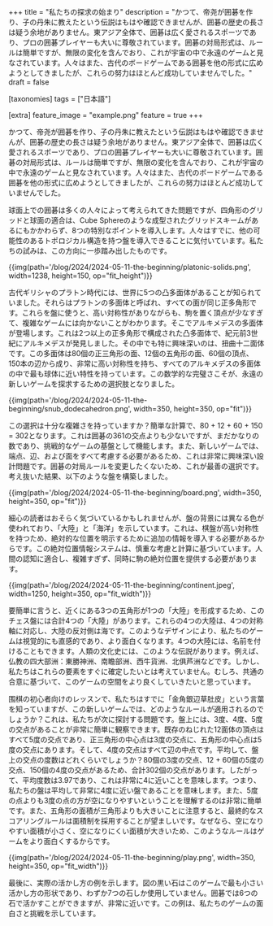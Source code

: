 +++
title = "私たちの探求の始まり"
description = "かつて、帝尧が囲碁を作り、子の丹朱に教えたという伝説はもはや確認できませんが、囲碁の歴史の長さは疑う余地がありません。東アジア全体で、囲碁は広く愛されるスポーツであり、プロの囲碁プレイヤーも大いに尊敬されています。囲碁の対局形式は、ルールは簡単ですが、無限の変化を含んでおり、これが宇宙の中で永遠のゲームと見なされています。人々はまた、古代のボードゲームである囲碁を他の形式に広めようとしてきましたが、これらの努力はほとんど成功していませんでした。"
draft = false

[taxonomies]
tags = ["日本語"]

[extra]
feature_image = "example.png"
feature = true
+++

かつて、帝尧が囲碁を作り、子の丹朱に教えたという伝説はもはや確認できませんが、囲碁の歴史の長さは疑う余地がありません。東アジア全体で、囲碁は広く愛されるスポーツであり、プロの囲碁プレイヤーも大いに尊敬されています。囲碁の対局形式は、ルールは簡単ですが、無限の変化を含んでおり、これが宇宙の中で永遠のゲームと見なされています。人々はまた、古代のボードゲームである囲碁を他の形式に広めようとしてきましたが、これらの努力はほとんど成功していませんでした。

球面上での囲碁は多くの人々によって考えられてきた問題ですが、四角形のグリッドと球面の適合は、Cube Sphereのような成型されたグリッドスキームがあるにもかかわらず、8つの特別なポイントを導入します。人々はすでに、他の可能性のあるトポロジカル構造を持つ盤を導入できることに気付いています。私たちの試みは、この方向に一歩踏み出したものです。

{{img(path='/blog/2024/2024-05-11-the-beginning/platonic-solids.png', width=1238, height=150, op="fit_height")}}

古代ギリシャのプラトン時代には、世界に5つの凸多面体があることが知られていました。それらはプラトンの多面体と呼ばれ、すべての面が同じ正多角形です。これらを盤に使うと、高い対称性がありながらも、駒を置く頂点が少なすぎて、複雑なゲームには向かないことがわかります。そこでアルキメデスの多面体が登場します。これは2つ以上の正多角形で構成された凸多面体で、紀元前3世紀にアルキメデスが発見しました。その中でも特に興味深いのは、扭曲十二面体です。この多面体は80個の正三角形の面、12個の五角形の面、60個の頂点、150本の辺から成り、非常に高い対称性を持ち、すべてのアルキメデスの多面体の中で最も球体に近い特性を持っています。この数学的な完璧さこそが、永遠の新しいゲームを探求するための選択肢となりました。

{{img(path='/blog/2024/2024-05-11-the-beginning/snub_dodecahedron.png', width=350, height=350, op="fit")}}

この選択は十分な複雑さを持っていますか？簡単な計算で、80 + 12 + 60 + 150 = 302となります。これは囲碁の361の交点よりも少ないですが、まだかなりの数であり、挑戦的なゲームの基盤として機能します。また、新しいゲームでは、端点、辺、および面をすべて考慮する必要があるため、これは非常に興味深い設計問題です。囲碁の対局ルールを変更したくないため、これが最善の選択です。考え抜いた結果、以下のような盤を構築しました。

{{img(path='/blog/2024/2024-05-11-the-beginning/board.png', width=350, height=350, op="fit")}}

細心の読者はおそらく気づいているかもしれませんが、盤の背景には異なる色が使われており、「大陸」と「海洋」を示しています。これは、棋盤が高い対称性を持つため、絶対的な位置を明示するために追加の情報を導入する必要があるからです。この絶対位置情報システムは、慎重な考慮と計算に基づいています。人間の認知に適合し、複雑すぎず、同時に駒の絶対位置を提供する必要があります。

{{img(path='/blog/2024/2024-05-11-the-beginning/continent.jpeg', width=1250, height=350, op="fit_width")}}

要簡単に言うと、近くにある3つの五角形が1つの「大陸」を形成するため、このチェス盤には合計4つの「大陸」があります。これらの4つの大陸は、4つの対称軸に対応し、大陸の反対側は海です。このようなデザインにより、私たちのゲームは視覚的にも直感的であり、より面白くなります。4つの大陸には、名前を付けることもできます。人類の文化史には、このような伝説があります。例えば、仏教の四大部洲：東勝神洲、南瞻部洲、西牛貨洲、北俱芦洲などです。しかし、私たちはこれらの要素をすぐに確定したいとは考えていません。むしろ、共通の合意に基づいて、このゲームの空間をより良くしていきたいと思っています。

围棋の初心者向けのレッスンで、私たちはすでに「金角銀辺草肚皮」という言葉を知っていますが、この新しいゲームでは、どのようなルールが適用されるのでしょうか？これは、私たちが次に探討する問題です。盤上には、3度、4度、5度の交点があることが非常に簡単に観察できます。既存のねじれた12面体の頂点はすべて5度の交点であり、正三角形の中心点は3度の交点に、五角形の中心点は5度の交点にあります。そして、4度の交点はすべて辺の中点です。平均して、盤上の交点の度数はどれくらいでしょうか？80個の3度の交点、12 + 60個の5度の交点、150個の4度の交点があるため、合計302個の交点があります。したがって、平均度数は3.97であり、これは非常に4に近いことを意味します。つまり、私たちの盤は平均して非常に4度に近い盤であることを意味します。また、5度の点よりも3度の点の方が空になりやすいということを理解するのは非常に簡単です。また、五角形の面積が三角形よりも大きいことに注意すると、最終的なスコアリングルールは面積制を採用することが望ましいです。なぜなら、空になりやすい面積が小さく、空になりにくい面積が大きいため、このようなルールはゲームをより面白くするからです。

{{img(path='/blog/2024/2024-05-11-the-beginning/play.png', width=350, height=350, op="fit_width")}}

最後に、実際の活かし方の例を示します。図の黒い石はこのゲームで最も小さい活かし方の形状であり、わずか7つの石しか使用していません。囲碁では6つの石で活かすことができますが、非常に近いです。この例は、私たちのゲームの面白さと挑戦を示しています。